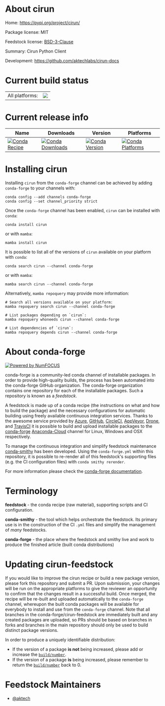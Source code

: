 About cirun
===========

Home: https://pypi.org/project/cirun/

Package license: MIT

Feedstock license: [BSD-3-Clause](https://github.com/conda-forge/cirun-feedstock/blob/main/LICENSE.txt)

Summary: Cirun Python Client

Development: https://github.com/aktechlabs/cirun-docs

Current build status
====================


<table><tr><td>All platforms:</td>
    <td>
      <a href="https://dev.azure.com/conda-forge/feedstock-builds/_build/latest?definitionId=18134&branchName=main">
        <img src="https://dev.azure.com/conda-forge/feedstock-builds/_apis/build/status/cirun-feedstock?branchName=main">
      </a>
    </td>
  </tr>
</table>

Current release info
====================

| Name | Downloads | Version | Platforms |
| --- | --- | --- | --- |
| [![Conda Recipe](https://img.shields.io/badge/recipe-cirun-green.svg)](https://anaconda.org/conda-forge/cirun) | [![Conda Downloads](https://img.shields.io/conda/dn/conda-forge/cirun.svg)](https://anaconda.org/conda-forge/cirun) | [![Conda Version](https://img.shields.io/conda/vn/conda-forge/cirun.svg)](https://anaconda.org/conda-forge/cirun) | [![Conda Platforms](https://img.shields.io/conda/pn/conda-forge/cirun.svg)](https://anaconda.org/conda-forge/cirun) |

Installing cirun
================

Installing `cirun` from the `conda-forge` channel can be achieved by adding `conda-forge` to your channels with:

```
conda config --add channels conda-forge
conda config --set channel_priority strict
```

Once the `conda-forge` channel has been enabled, `cirun` can be installed with `conda`:

```
conda install cirun
```

or with `mamba`:

```
mamba install cirun
```

It is possible to list all of the versions of `cirun` available on your platform with `conda`:

```
conda search cirun --channel conda-forge
```

or with `mamba`:

```
mamba search cirun --channel conda-forge
```

Alternatively, `mamba repoquery` may provide more information:

```
# Search all versions available on your platform:
mamba repoquery search cirun --channel conda-forge

# List packages depending on `cirun`:
mamba repoquery whoneeds cirun --channel conda-forge

# List dependencies of `cirun`:
mamba repoquery depends cirun --channel conda-forge
```


About conda-forge
=================

[![Powered by
NumFOCUS](https://img.shields.io/badge/powered%20by-NumFOCUS-orange.svg?style=flat&colorA=E1523D&colorB=007D8A)](https://numfocus.org)

conda-forge is a community-led conda channel of installable packages.
In order to provide high-quality builds, the process has been automated into the
conda-forge GitHub organization. The conda-forge organization contains one repository
for each of the installable packages. Such a repository is known as a *feedstock*.

A feedstock is made up of a conda recipe (the instructions on what and how to build
the package) and the necessary configurations for automatic building using freely
available continuous integration services. Thanks to the awesome service provided by
[Azure](https://azure.microsoft.com/en-us/services/devops/), [GitHub](https://github.com/),
[CircleCI](https://circleci.com/), [AppVeyor](https://www.appveyor.com/),
[Drone](https://cloud.drone.io/welcome), and [TravisCI](https://travis-ci.com/)
it is possible to build and upload installable packages to the
[conda-forge](https://anaconda.org/conda-forge) [Anaconda-Cloud](https://anaconda.org/)
channel for Linux, Windows and OSX respectively.

To manage the continuous integration and simplify feedstock maintenance
[conda-smithy](https://github.com/conda-forge/conda-smithy) has been developed.
Using the ``conda-forge.yml`` within this repository, it is possible to re-render all of
this feedstock's supporting files (e.g. the CI configuration files) with ``conda smithy rerender``.

For more information please check the [conda-forge documentation](https://conda-forge.org/docs/).

Terminology
===========

**feedstock** - the conda recipe (raw material), supporting scripts and CI configuration.

**conda-smithy** - the tool which helps orchestrate the feedstock.
                   Its primary use is in the construction of the CI ``.yml`` files
                   and simplify the management of *many* feedstocks.

**conda-forge** - the place where the feedstock and smithy live and work to
                  produce the finished article (built conda distributions)


Updating cirun-feedstock
========================

If you would like to improve the cirun recipe or build a new
package version, please fork this repository and submit a PR. Upon submission,
your changes will be run on the appropriate platforms to give the reviewer an
opportunity to confirm that the changes result in a successful build. Once
merged, the recipe will be re-built and uploaded automatically to the
`conda-forge` channel, whereupon the built conda packages will be available for
everybody to install and use from the `conda-forge` channel.
Note that all branches in the conda-forge/cirun-feedstock are
immediately built and any created packages are uploaded, so PRs should be based
on branches in forks and branches in the main repository should only be used to
build distinct package versions.

In order to produce a uniquely identifiable distribution:
 * If the version of a package **is not** being increased, please add or increase
   the [``build/number``](https://docs.conda.io/projects/conda-build/en/latest/resources/define-metadata.html#build-number-and-string).
 * If the version of a package **is** being increased, please remember to return
   the [``build/number``](https://docs.conda.io/projects/conda-build/en/latest/resources/define-metadata.html#build-number-and-string)
   back to 0.

Feedstock Maintainers
=====================

* [@aktech](https://github.com/aktech/)

